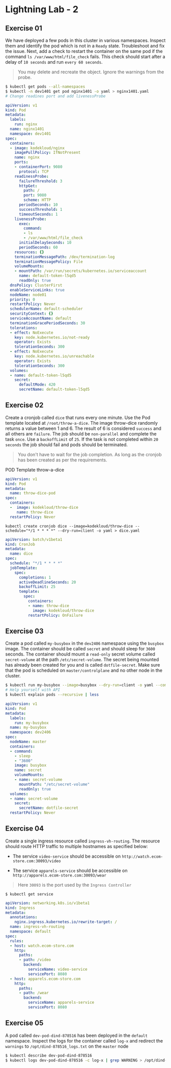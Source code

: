 # Lightning Lab - 2

## Exercise 01

We have deployed a few pods in this cluster in various namespaces. Inspect them and identify the pod which is not in a `Ready` state. Troubleshoot and fix the issue. 
Next, add a check to restart the container on the same pod if the command `ls /var/www/html/file_check` fails. This check should start after a delay of `10 seconds` and run `every 60 seconds`.

> You may delete and recreate the object. Ignore the warnings from the probe.

```bash
$ kubectl get pods --all-namespaces
$ kubectl -n dev1401 get pod nginx1401 -o yaml > nginx1401.yaml
# Change readines port and add livenessProbe
```

```yaml
apiVersion: v1
kind: Pod
metadata:
  labels:
    run: nginx
  name: nginx1401
  namespace: dev1401
spec:
  containers:
  - image: kodekloud/nginx
    imagePullPolicy: IfNotPresent
    name: nginx
    ports:
    - containerPort: 9080
      protocol: TCP
    readinessProbe:
      failureThreshold: 3
      httpGet:
        path: /
        port: 9080
        scheme: HTTP
      periodSeconds: 10
      successThreshold: 1
      timeoutSeconds: 1
    livenessProbe:
      exec:
        command:
        - ls
        - /var/www/html/file_check
      initialDelaySeconds: 10
      periodSeconds: 60
    resources: {}
    terminationMessagePath: /dev/termination-log
    terminationMessagePolicy: File
    volumeMounts:
    - mountPath: /var/run/secrets/kubernetes.io/serviceaccount
      name: default-token-l5qd5
      readOnly: true
  dnsPolicy: ClusterFirst
  enableServiceLinks: true
  nodeName: node01
  priority: 0
  restartPolicy: Never
  schedulerName: default-scheduler
  securityContext: {}
  serviceAccountName: default
  terminationGracePeriodSeconds: 30
  tolerations:
  - effect: NoExecute
    key: node.kubernetes.io/not-ready
    operator: Exists
    tolerationSeconds: 300
  - effect: NoExecute
    key: node.kubernetes.io/unreachable
    operator: Exists
    tolerationSeconds: 300
  volumes:
  - name: default-token-l5qd5
    secret:
      defaultMode: 420
      secretName: default-token-l5qd5
```

## Exercise 02

Create a cronjob called `dice` that runs every one minute. Use the Pod template located at `/root/throw-a-dice`. The image throw-dice randomly returns a value between 1 and 6. The result of 6 is considered `success` and all others are `failure`. 
The job should be `non-parallel` and complete the task `once`. Use a `backoffLimit` of `25`.
If the task is not completed within `20 seconds` the job should fail and pods should be terminated.

> You don't have to wait for the job completion. As long as the cronjob has been created as per the requirements.

POD Template throw-a-dice

```yaml
apiVersion: v1
kind: Pod
metadata:
  name: throw-dice-pod
spec:
  containers:
  -  image: kodekloud/throw-dice
     name: throw-dice
  restartPolicy: Never
```

`kubectl create cronjob dice --image=kodekloud/throw-dice --schedule="*/1 * * * *" --dry-run=client -o yaml > dice.yaml`

```yaml
apiVersion: batch/v1beta1
kind: CronJob
metadata:
  name: dice
spec:
  schedule: "*/1 * * * *"
  jobTemplate:
    spec:
      completions: 1
      activeDeadlineSeconds: 20
      backoffLimit: 25
      template:
        spec:
          containers:
          - name: throw-dice
            image: kodekloud/throw-dice
          restartPolicy: OnFailure
```

## Exercise 03

Create a pod called `my-busybox` in the `dev2406` namespace using the `busybox` image. The container should be called `secret` and should sleep for `3600` seconds.
The container should mount a `read-only` secret volume called `secret-volume` at the path `/etc/secret-volume`. The secret being mounted has already been created for you and is called `dotfile-secret`.
Make sure that the pod is scheduled on `master/controlplane` and no other node in the cluster.

```bash
$ kubectl run my-busybox --image=busybox --dry-run=client -o yaml --command sleep 3600 > busybox.yaml
# Help yourself with API
$ kubectl explain pods --recursive | less
```

```yaml
apiVersion: v1
kind: Pod
metadata:
  labels:
    run: my-busybox
  name: my-busybox
  namespace: dev2406
spec:
  nodeName: master
  containers:
  - command:
    - sleep
    - "3600"
    image: busybox
    name: secret
    volumeMounts:
    - name: secret-volume
      mountPath: "/etc/secret-volume"
      readOnly: true
  volumes:
  - name: secret-volume
    secret:
      secretName: dotfile-secret
  restartPolicy: Never
```

## Exercise 04

Create a single ingress resource called `ingress-vh-routing`. The resource should route HTTP traffic to multiple hostnames as specified below:

* The service `video-service` should be accessible on `http://watch.ecom-store.com:30093/video`

* The service `apparels-service` should be accessible on `http://apparels.ecom-store.com:30093/wear`

> Here `30093` is the port used by the `Ingress Controller`

`$ kubectl get service`

```yaml
apiVersion: networking.k8s.io/v1beta1
kind: Ingress
metadata:
  annotations:
    nginx.ingress.kubernetes.io/rewrite-target: /
  name: ingress-vh-routing
  namespace: default
spec:
  rules:
  - host: watch.ecom-store.com
    http:
      paths:
      - path: /video
        backend:
          serviceName: video-service
          servicePort: 8080
  - host: apparels.ecom-store.com
    http:
      paths:
      - path: /wear
        backend:
          serviceName: apparels-service
          servicePort: 8080
```

## Exercise 05

A pod called `dev-pod-dind-878516` has been deployed in the `default` namespace. Inspect the logs for the container called `log-x` and redirect the `warnings` to `/opt/dind-878516_logs.txt` on the `master` node

```bash
$ kubectl describe dev-pod-dind-878516
$ kubectl logs dev-pod-dind-878516 -c log-x | grep WARNING > /opt/dind-878516_logs.txt
```

